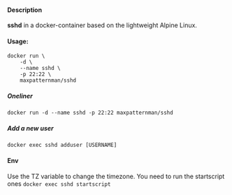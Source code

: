 #### Description

**sshd** in a docker-container based on the lightweight Alpine Linux.

#### Usage:

    docker run \
        -d \
        --name sshd \
        -p 22:22 \
        maxpatternman/sshd

##### Oneliner
`docker run -d --name sshd -p 22:22 maxpatternman/sshd`

##### Add a new user
`docker exec sshd adduser [USERNAME]`

#### Env
Use the TZ variable to change the timezone.
You need to run the startscript ones
`docker exec sshd startscript`

